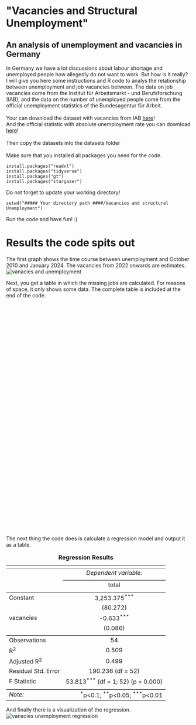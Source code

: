 # "Vacancies and Structural Unemployment"
## An analysis of unemployment and vacancies in Germany

In Germany we have a lot discussions about labour shortage and unemployed people how allegedly do not want to work. But how is it really?
I will give you here some instructions and R code to analys the relationship between unemployment and job vacancies between. The data on job 
vacancies come from the Institut für Arbeitsmarkt - und Berufsforschung (IAB), and the data on the number of unemployed people come from the 
official unemployment statistics of the Bundesagentur für Arbeit. <br>
<br>
Your can download the dataset with vacancies from IAB <a href="https://www.iab.de/stellenerhebung/download">here</a>! <br>
And the official statistic with absolute unemployment rate you can download <a href="https://www.destatis.de/static/de_/opendata/data/arbeitslose_deutschland_originalwert.csv">here</a>! <br>
<br>
Then copy the datasets into the datasets folder <br>
<br>
Make sure that you installed all packages you need for the code.
```  
install.packages("readxl")
install.packages("tidyverse")
install.packages("gt")
install.packages("stargazer")
```
Do not forget to update your working directory!
```
setwd("##### Your directory path ####/Vacancies and structural Unemployment")
```
Run the code and have fun! :)

# Results the code spits out

The first graph shows the time course between unemployment and October 2010 and January 2024. The vacancies from 2022 onwards are estimates.
![vanacies and unemployment](https://github.com/user-attachments/assets/31d5c11b-5f74-4643-bcde-31c94b373ab4)

Next, you get a table in which the missing jobs are calculated. For reasons of space, it only shows some data. The complete table is included at the end of the code. 
<!DOCTYPE html>
<html lang="en">
<head>
<meta charset="utf-8"/>



</head>
<body>
<div id="rkukgyvprt" style="padding-left:0px;padding-right:0px;padding-top:10px;padding-bottom:10px;overflow-x:auto;overflow-y:auto;width:auto;height:auto;">

  <table class="gt_table" style="table-layout: fixed;; width: 0px" data-quarto-disable-processing="false" data-quarto-bootstrap="false">
  <colgroup>
    <col style="width:100px;"/>
    <col style="width:100px;"/>
    <col style="width:100px;"/>
    <col style="width:100px;"/>
  </colgroup>
  <thead>
    <tr class="gt_col_headings gt_spanner_row">
      <th class="gt_center gt_columns_top_border gt_column_spanner_outer" rowspan="1" colspan="4" scope="colgroup" id="Calculation of missing jobs">
        <span class="gt_column_spanner">Calculation of missing jobs</span>
      </th>
    </tr>
    <tr class="gt_col_headings">
      <th class="gt_col_heading gt_columns_bottom_border gt_center" rowspan="1" colspan="1" scope="col" id="date">date</th>
      <th class="gt_col_heading gt_columns_bottom_border gt_center" rowspan="1" colspan="1" scope="col" id="total&lt;span class=&quot;gt_footnote_marks&quot; style=&quot;white-space:nowrap;font-style:italic;font-weight:normal;line-height: 0;&quot;&gt;&lt;sup&gt;1&lt;/sup&gt;&lt;/span&gt;">total<span class="gt_footnote_marks" style="white-space:nowrap;font-style:italic;font-weight:normal;line-height: 0;"><sup>1</sup></span></th>
      <th class="gt_col_heading gt_columns_bottom_border gt_center" rowspan="1" colspan="1" scope="col" id="vacancies&lt;span class=&quot;gt_footnote_marks&quot; style=&quot;white-space:nowrap;font-style:italic;font-weight:normal;line-height: 0;&quot;&gt;&lt;sup&gt;1&lt;/sup&gt;&lt;/span&gt;">vacancies<span class="gt_footnote_marks" style="white-space:nowrap;font-style:italic;font-weight:normal;line-height: 0;"><sup>1</sup></span></th>
      <th class="gt_col_heading gt_columns_bottom_border gt_center" rowspan="1" colspan="1" scope="col" id="$\Delta$ Vacancies&lt;span class=&quot;gt_footnote_marks&quot; style=&quot;white-space:nowrap;font-style:italic;font-weight:normal;line-height: 0;&quot;&gt;&lt;sup&gt;1,2&lt;/sup&gt;&lt;/span&gt;">$\Delta$ Vacancies<span class="gt_footnote_marks" style="white-space:nowrap;font-style:italic;font-weight:normal;line-height: 0;"><sup>1,2</sup></span></th>
    </tr>
  </thead>
  <tbody class="gt_table_body">
    <tr><td headers="date" class="gt_row gt_center">2010-10-01</td>
<td headers="total" class="gt_row gt_center">2941</td>
<td headers="vacancies" class="gt_row gt_center">573.3</td>
<td headers="delta_vacancies" class="gt_row gt_center">2367.7</td></tr>
    <tr><td headers="date" class="gt_row gt_center">2011-01-01</td>
<td headers="total" class="gt_row gt_center">3346</td>
<td headers="vacancies" class="gt_row gt_center">574.1</td>
<td headers="delta_vacancies" class="gt_row gt_center">2771.9</td></tr>
    <tr><td headers="date" class="gt_row gt_center">2017-01-01</td>
<td headers="total" class="gt_row gt_center">2777</td>
<td headers="vacancies" class="gt_row gt_center">752.9</td>
<td headers="delta_vacancies" class="gt_row gt_center">2024.1</td></tr>
    <tr><td headers="date" class="gt_row gt_center">2017-04-01</td>
<td headers="total" class="gt_row gt_center">2569</td>
<td headers="vacancies" class="gt_row gt_center">820.5</td>
<td headers="delta_vacancies" class="gt_row gt_center">1748.5</td></tr>
    <tr><td headers="date" class="gt_row gt_center">2022-10-01</td>
<td headers="total" class="gt_row gt_center">2442</td>
<td headers="vacancies" class="gt_row gt_center">1631.7</td>
<td headers="delta_vacancies" class="gt_row gt_center">810.3</td></tr>
    <tr><td headers="date" class="gt_row gt_center">2023-01-01</td>
<td headers="total" class="gt_row gt_center">2616</td>
<td headers="vacancies" class="gt_row gt_center">1324.5</td>
<td headers="delta_vacancies" class="gt_row gt_center">1291.5</td></tr>
    <tr><td headers="date" class="gt_row gt_center">2023-04-01</td>
<td headers="total" class="gt_row gt_center">2586</td>
<td headers="vacancies" class="gt_row gt_center">1353.7</td>
<td headers="delta_vacancies" class="gt_row gt_center">1232.3</td></tr>
    <tr><td headers="date" class="gt_row gt_center">2023-07-01</td>
<td headers="total" class="gt_row gt_center">2617</td>
<td headers="vacancies" class="gt_row gt_center">1296.9</td>
<td headers="delta_vacancies" class="gt_row gt_center">1320.1</td></tr>
    <tr><td headers="date" class="gt_row gt_center">2023-10-01</td>
<td headers="total" class="gt_row gt_center">2607</td>
<td headers="vacancies" class="gt_row gt_center">1450.6</td>
<td headers="delta_vacancies" class="gt_row gt_center">1156.4</td></tr>
  </tbody>
  
  <tfoot class="gt_footnotes">
    <tr>
      <td class="gt_footnote" colspan="4"><span class="gt_footnote_marks" style="white-space:nowrap;font-style:italic;font-weight:normal;line-height: 0;"><sup>1</sup></span> Values in thousands</td>
    </tr>
    <tr>
      <td class="gt_footnote" colspan="4"><span class="gt_footnote_marks" style="white-space:nowrap;font-style:italic;font-weight:normal;line-height: 0;"><sup>2</sup></span> From 2020 onwards, the calculation is based on estimates from the IAB</td>
    </tr>
  </tfoot>
</table>
</div>
</body>
</html>

The next thing the code does is calculate a regression model and output it as a table.

<table style="text-align:center"><caption><strong>Regression Results</strong></caption>
<tr><td colspan="2" style="border-bottom: 1px solid black"></td></tr><tr><td style="text-align:left"></td><td><em>Dependent variable:</em></td></tr>
<tr><td></td><td colspan="1" style="border-bottom: 1px solid black"></td></tr>
<tr><td style="text-align:left"></td><td>total</td></tr>
<tr><td colspan="2" style="border-bottom: 1px solid black"></td></tr><tr><td style="text-align:left">Constant</td><td>3,253.375<sup>***</sup></td></tr>
<tr><td style="text-align:left"></td><td>(80.272)</td></tr>
<tr><td style="text-align:left">vacancies</td><td>-0.633<sup>***</sup></td></tr>
<tr><td style="text-align:left"></td><td>(0.086)</td></tr>
<tr><td colspan="2" style="border-bottom: 1px solid black"></td></tr><tr><td style="text-align:left">Observations</td><td>54</td></tr>
<tr><td style="text-align:left">R<sup>2</sup></td><td>0.509</td></tr>
<tr><td style="text-align:left">Adjusted R<sup>2</sup></td><td>0.499</td></tr>
<tr><td style="text-align:left">Residual Std. Error</td><td>190.236 (df = 52)</td></tr>
<tr><td style="text-align:left">F Statistic</td><td>53.813<sup>***</sup> (df = 1; 52) (p = 0.000)</td></tr>
<tr><td colspan="2" style="border-bottom: 1px solid black"></td></tr><tr><td style="text-align:left"><em>Note:</em></td><td style="text-align:right"><sup>*</sup>p<0.1; <sup>**</sup>p<0.05; <sup>***</sup>p<0.01</td></tr>
</table>

And finally there is a visualization of the regression.
![vanacies unemployment regression](https://github.com/user-attachments/assets/a0df0530-ff80-4ab3-a002-29dbe4fe540b)

